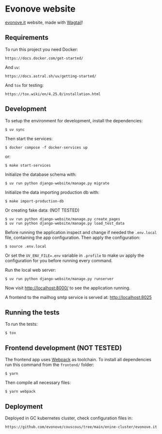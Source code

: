 # Evonove website

[evonove.it][1] website, made with [Wagtail][2]!


## Requirements

To run this project you need Docker:

    https://docs.docker.com/get-started/

And `uv`:

    https://docs.astral.sh/uv/getting-started/

And `tox` for testing:

    https://tox.wiki/en/4.25.0/installation.html


## Development

To setup the environment for development, install the dependencies:

    $ uv sync

Then start the services:

    $ docker compose -f docker-services up

or:

    $ make start-services

Initialize the database schema with:

    $ uv run python django-website/manage.py migrate

Initialize the data importing production db with:

    $ make import-production-db

Or creating fake data: (NOT TESTED)

    $ uv run python django-website/manage.py create_pages
    $ uv run python django-website/manage.py load_test_data

Before running the application inspect and change if needed the `.env.local` file,
containing the app configuration. Then apply the configuration:

    $ source .env.local

Or set the `UV_ENV_FILE=.env` variable in `.profile` to make uv apply the configuration for
you before running every command.


Run the local web server:

    $ uv run python django-website/manage.py runserver

Now visit [http://localhost:8000/](http://localhost:8000/) to see the application running.

A frontend to the mailhog smtp service is served at: [http://localhost:8025](http://localhost:8025)

## Running the tests

To run the tests:

    $ tox


## Frontend development (NOT TESTED)

The frontend app uses [Webpack](https://webpack.js.org/) as toolchain. To install all dependencies run this command from the `frontend/` folder:

    $ yarn

Then compile all necessary files:

    $ yarn webpack


## Deployment

Deployed in GC kubernetes cluster, check configuration files in:

    https://github.com/evonove/couscous/tree/main/enine-cluster/evonove.it


[1]: https://evonove.it/ "Evonove"
[2]: https://wagtail.io/ "Wagtail"
